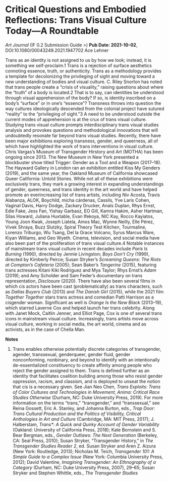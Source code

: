 # Critical Questions and Embodied Reflections: Trans Visual Culture Today—A Roundtable

*Art Journal* (IF 0.2 Submission Guide >) **Pub Date: 2021-10-02**, DOI:10.1080/00043249.2021.1947702
Ace Lehner

Trans as an identity is not assigned to us by how we look; instead, it is something we self-proclaim.1 Trans is a rejection of surface aesthetics connoting essence, truth, or authenticity. Trans as a methodology provides a template for decolonizing the privileging of sight and moving toward a new understanding of bodies and visual culture. C. Riley Snorton has noted that trans people create a “crisis of visuality,” raising questions about where the “truth” of a body is located.2 That is to say, can identities be understood through visual apprehension of the body? If so, is identity inscribed on a body’s “surface” or in one’s “essence”? Transness throws into question the way cultures ideologically descended from the colonial project have sutured “reality” to the “privileging of sight.”3 A need to be understood outside the current modes of apprehension is at the crux of trans visual culture. Studying trans visual culture prompts interdisciplinary trans visual studies analysis and provokes questions and methodological innovations that will undoubtedly resonate far beyond trans visual studies. Recently, there have been major exhibitions exploring transness, gender, and queerness, all of which have highlighted the work of trans interventions in visual culture. Chris Vargas’s Museum of Transgender Hirstory and Art (MOTHA) has been ongoing since 2013. The New Museum in New York presented a blockbuster show titled Trigger: Gender as a Tool and a Weapon (2017–18). The Hayward Gallery in London ran an exhibition entitled Kiss My Genders (2019), and the same year, the Oakland Museum of California showcased Queer California: Untold Stories. While not all of these exhibitions were exclusively trans, they mark a growing interest in expanding understandings of gender, queerness, and trans identity in the art world and have helped promote an everincreasing list of trans artists, including Niv Acosta, Travis Alabanza, ALOK, Boychild, micha cárdenas, Cassils, Yve Laris Cohen, Vaginal Davis, Harry Dodge, Zackary Drucker, Anaïs Duplan, Rhys Ernst, Edie Fake, Jess Fan, Yishay Garbasz, EO Gill, Kamra Hakim, Asher Hartman, Silas Howard, Juliana Huxtable, Evan Ifekoya, NIC Kay, Rocco Kayiatos, Young Joon Kwak, Joseph Liatela, Amos Mac, Wynne Neilly, Elle Pérez, Vivek Shraya, Buzz Slutzky, Spiral Theory Test Kitchen, Tourmaline, Lorenzo Triburgo, Wu Tsang, Del la Grace Volcano, Syrus Marcus Ware, Kiyan Williams, and Geo Wyeth. Cinema, television, and social media have also been part of the proliferation of trans visual culture.4 Notable instances of mainstream trans visual culture in recent decades include *Paris Is Burning* (1990), directed by Jennie Livingston; *Boys Don’t Cry* (1999), directed by Kimberly Peirce; Susan Stryker’s *Screaming Queens: The Riots at Compton’s Cafeteria* (2005); Sean Baker’s *Tangerine* (2015), featuring trans actresses Kitani Kiki Rodriguez and Mya Taylor; Rhys Ernst’s *Adam* (2019); and Amy Scholder and Sam Feder’s documentary on trans representation, *Disclosure* (2020). There have also been several films in which cis actors have been cast (problematically) as trans characters, such as *Dallas Buyers Club* (2013) and *The Danish Girl* (2015), while the 2021 film *Together Together* stars trans actress and comedian Patti Harrison as a cisgender woman. Significant as well is *Orange Is the New Black* (2013–19), which starred Laverne Cox and helped launch her trans celebrity. Along with Janet Mock, Caitlin Jenner, and Elliot Page, Cox is one of several trans icons in mainstream visual culture. Increasingly, trans artists move across visual culture, working in social media, the art world, cinema and as activists, as in the case of Chella Man.

**Notes**
1. Trans enables otherwise potentially discrete categories of transgender, agender, transsexual, genderqueer, gender fluid, gender nonconforming, nonbinary, and beyond to identify with an intentionally de-essentialized constituency to create affinity among people who reject the gender assigned to them. Trans is defined further as an identity that facilitates coalition building among those who resist gender oppression, racism, and classism, and is deployed to unseat the notion that cis is a necessary given. See Jian Neo Chen, *Trans Exploits: Trans of Color Cultures and Technologies in Movement, Anima: Critical Race Studies Otherwise* (Durham, NC: Duke University Press, 2019). For more information on the terms “trans,” “transgender,” and “transsexual,” see Reina Gossett, Eric A. Stanley, and Johanna Burton, eds., *Trap Door: Trans Cultural Production and the Politics of Visibility, Critical Anthologies in Art and Culture* (Cambridge, MA: MIT Press, 2017); J. Halberstam, *Trans\*: A Quick and Quirky Account of Gender Variability* (Oakland: University of California Press, 2018); Kate Bornstein and S. Bear Bergman, eds., *Gender Outlaws: The Next Generation* (Berkeley, CA: Seal Press, 2010); Susan Stryker, “Transgender History,” in *The Transgender Studies Reader 2*, ed. Susan Stryker and Aren Z. Aizura (New York: Routledge, 2013); Nicholas M. Teich, *Transgender 101: A Simple Guide to a Complex Issue* (New York: Columbia University Press, 2012); David Valentine, *Imagining Transgender: An Ethnography of a Category* (Durham, NC: Duke University Press, 2007), 29–65; Susan Stryker and Stephen Whittle, eds., *The Transgender Studies*
